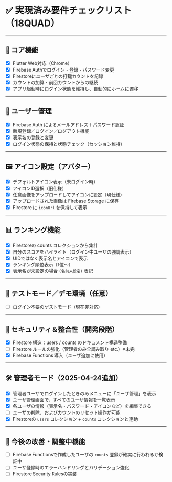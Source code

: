 # ✅ 実現済み要件チェックリスト（18QUAD）

---

## 🏁 コア機能

- [x] Flutter Web対応（Chrome）
- [x] Firebase Authでログイン・登録・パスワード変更
- [x] Firestoreにユーザごとの打鍵カウントを記録
- [x] カウントの加算・前回カウントからの継続
- [x] アプリ起動時にログイン状態を維持し、自動的にホームに遷移

---

## 🔐 ユーザー管理

- [x] Firebase Auth によるメールアドレス＋パスワード認証
- [x] 新規登録／ログイン／ログアウト機能
- [x] 表示名の登録と変更
- [x] ログイン状態の保持と状態チェック（セッション維持）

---

## 🖼 アイコン設定（アバター）

- [x] デフォルトアイコン表示（未ログイン時）
- [x] アイコンID選択（旧仕様）
- [x] 任意画像をアップロードしてアイコンに設定（現仕様）
- [x] アップロードされた画像は Firebase Storage に保存
- [x] Firestore に `iconUrl` を保持して表示

---

## 📊 ランキング機能

- [x] Firestoreの counts コレクションから集計
- [x] 自分のスコアをハイライト（ログイン中ユーザの強調表示）
- [x] UIDではなく表示名とアイコンで表示
- [x] ランキング順位表示（1位〜）
- [x] 表示名が未設定の場合 `(名前未設定)` 表記

---

## 🧪 テストモード／デモ環境（任意）

- [ ] ログイン不要のゲストモード（現在非対応）

---

## 🔐 セキュリティ＆整合性（開発段階）

- [x] Firestore 構造：users / counts のドキュメント構造整備
- [ ] Firestore ルールの強化（管理者のみ全読み取り etc.）※未完
- [x] Firebase Functions 導入（ユーザ追加に使用）

---

## 🛠 管理者モード（2025-04-24追加）

- [x] 管理者ユーザでログインしたときのみメニューに「ユーザ管理」を表示
- [x] ユーザ管理画面で、すべてのユーザ情報を一覧表示
- [x] 各ユーザの情報（表示名・パスワード・アイコンなど）を編集できる
- [ ] ユーザの削除、およびカウントのリセット操作が可能
- [x] Firestoreの `users` コレクション + `counts` コレクションと連動

---

## 🔄 今後の改善・調整中機能

- [ ] Firebase Functionsで作成したユーザの `counts` 登録が確実に行われるか検証中
- [ ] ユーザ登録時のエラーハンドリングとバリデーション強化
- [ ] Firestore Security Rulesの実装
